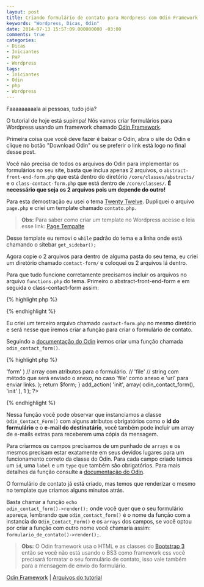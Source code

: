 ```yaml
---
layout: post
title: Criando formulário de contato para Wordpress com Odin Framework
keywords: "Wordpress, Dicas, Odin"
date: 2014-07-13 15:57:09.000000000 -03:00
comments: true
categories:
- Dicas
- Iniciantes
- PHP
- Wordpress
tags:
- Iniciantes
- Odin
- php
- Wordpress
---
```


Faaaaaaaaala ai pessoas, tudo jóia?

O tutorial de hoje está supimpa! Nós vamos criar formulários para Wordpress usando um framework chamado <a title="Odin Framework" href="http://wpod.in/" target="_blank">Odin Framework</a>.

Primeira coisa que você deve fazer é baixar o Odin, abra o site do Odin e clique no botão "Download Odin" ou se preferir o link está logo no final desse post.

Você não precisa de todos os arquivos do Odin para implementar os formulários no seu site, basta que inclua apenas 2 arquivos, o <code>abstract-front-end-form.php</code> que está dentro do diretório <code>/core/classes/abstracts/</code> e o <code>class-contact-form.php</code> que está dentro de <code>/core/classes/</code>. <strong>É necessário que seja os 2 arquivos pois um depende do outro!</strong>

Para esta demostração eu usei o tema <a title="Twenty Twelve Wordpress Theme" href="http://wordpress.org/themes/twentytwelve" target="_blank">Twenty Twelve</a>. Dupliquei o arquivo <code>page.php</code> e criei um template chamado <code>contato.php</code>.

> **Obs:** Para saber como criar um template no Wordpress acesse e leia esse link: <a title="Wordpress Page Templates" href="http://codex.wordpress.org/Page_Templates" target="_blank">Page Tempalte</a>

Desse template eu removi o <code>while</code> padrão do tema e a linha onde está chamando o sitebar <code>get_sidebar();</code>

Agora copie o 2 arquivos para dentro de alguma pasta do seu tema, eu criei um diretório chamado <code>contact-form/</code> e coloquei os 2 arquivos lá dentro.

Para que tudo funcione corretamente precisamos incluir os arquivos no arquivo <code>functions.php</code> do tema. Primeiro o abstract-front-end-form e em seguida o class-contact-form assim:

{% highlight php %}
<?php
// arquivo function.php

include 'contact-form/abstract-front-end-form.php';
include 'contact-form/class-contact-form.php';
?>
{% endhighlight %}

Eu criei um terceiro arquivo chamado <code>contact-form.php</code> no mesmo diretório e será nesse que iremos criar a função para criar o formulário de contato.

Seguindo a <a title="Documentação do Odin Contact Form" href="https://github.com/wpbrasil/odin/wiki/Classe-Odin_Contact_Form" target="_blank">documentação do Odin</a> iremos criar uma função chamada <code>odin_contact_form()</code>.

{% highlight php %}
<?php
function odin_contact_form() {
  $form = new Odin_Contact_Form(
    'form_id', // ID do formulário
    'eu@email.com', // E-mail do destinatário.
    array( 'vc@email.com', 'tu@email.com' ), // array com e-mails que receberão cópia.
    array( 'alguem@email.com' ) // array com e-mails que receberão cópia oculta.
    // array( 'class' => 'form' ) // array com atributos para o formulário.
    // 'file' // string com método que será enviado o anexo, no caso 'file' como anexo e 'url' para enviar links.
  );
  return $form;
}

add_action( 'init', array( odin_contact_form(), 'init' ), 1 );
?>
{% endhighlight %}

Nessa função você pode observar que instanciamos a classe <code>Odin_Contact_Form()</code> com alguns atributos obrigatórios como o <strong>id do formulário</strong> e o <strong>e-mail do destinatário</strong>, você também pode incluir um array de e-mails extras para receberem uma cópia da mensagem.

Para criarmos os campos precisamos de um punhado de <code>arrays</code> e os mesmos precisam estar exatamente em seus devidos lugares para um funcionamento correto da classe do Odin. Para cada campo criado temos um <code>id</code>, uma <code>label</code> e um <code>type</code> que também são obrigatórios. Para mais detalhes da função consulte a <a title="Documentação do Odin Contact Form" href="https://github.com/wpbrasil/odin/wiki/Classe-Odin_Contact_Form" target="_blank">documentação do Odin</a>.

O formulário de contato já está criado, mas temos que renderizar o mesmo no template que criamos alguns minutos atrás.

Basta chamar a função <code>echo odin_contact_form()-&gt;render();</code> onde você quer que o seu formulário apareça, lembrando que <code>odin_contact_form()</code> é o nome da função com a instancia do <code>Odin_Contact_Form()</code> e os <code>arrays</code> dos campos, se você optou por criar a função com outro nome você chamaria assim: <code>formulario_de_contato()-&gt;render();</code>.

> **Obs:** O Odin framework usa o HTML e as classes do <a title="Bootstrap 3" href="http://getbootstrap.com/" target="_blank">Bootstrap 3</a> então se você não está usando o BS3 como framework css você precisará formatar o seu formulário de contato, isso vale também para a mensagem de envio do formulário.

<a href="https://github.com/wpbrasil/odin/archive/master.zip">Odin Framework</a> | <a href="https://app.box.com/s/hbb41skydme4ovz4my27">Arquivos do tutorial</a>

